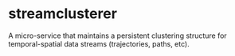 # streamclusterer
A micro-service that maintains a persistent clustering structure for temporal-spatial data streams (trajectories, paths, etc).
